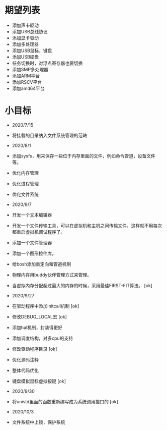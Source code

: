 # 期望列表
* 添加声卡驱动
* 添加USB总线协议
* 添加显卡驱动
* 添加多处理器
* 添加USB鼠标，键盘
* 添加USB硬盘
* 任务切换时，对浮点寄存器也要切换
* 添加SMP多处理器
* 添加ARM平台
* 添加RSCV平台
* 添加amd64平台

# 小目标
* 2020/7/15
* 将挂载的目录纳入文件系统管理的范畴
* 2020/8/1
* 添加sysfs，用来保存一些位于内存里面的文件，例如命令管道，设备文件等。
* 优化内存管理
* 优化进程管理
* 优化文件系统
* 2020/9/7
* 开发一个文本编辑器
* 开发一个文件传输工具，可以在虚拟机和主机之间传输文件，这样就不用每次都重启虚拟机调试程序了。
* 添加一个文件管理器
* 添加一个图形控件库。
* 给bosh添加重定向和管道机制
* 物理内存用buddy伙伴管理方式来管理。
* 当虚拟内存分配超过最大的内存的时候，采用最佳FIRST-FIT算法。 [ok]
* 2020/9/27
* 在驱动程序中添加initcall机制 [ok]
* 修改DEBUG_LOCAL宏 [ok]
* 添加hal机制，封装得更好
* 添加调度结构，对多cpu的支持
* 修改驱动程序目录 [ok]
* 优化源码注释
* 整体代码优化
* 键盘模拟鼠标虚拟按键 [ok]

* 2020/9/30
* 将unistd里面的函数重新编写成为系统调用接口的 [ok]
* 2020/10/3
* 文件系统中上锁，保护系统